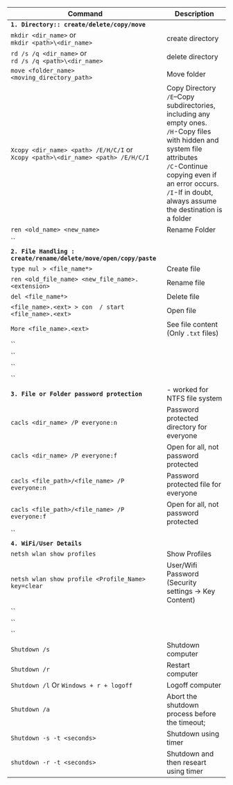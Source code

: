 <!-- Windows Commands  -->

Command | Description
------- | --------
**`1. Directory:: create/delete/copy/move`** | 
`mkdir <dir_name>` or<br>`mkdir <path>\<dir_name>` | create directory
`rd /s /q <dir_name>` or<br>`rd /s /q <path>\<dir_name>` | delete directory
`move <folder_name> <moving_directory_path> `| Move folder 
`Xcopy <dir_name> <path> /E/H/C/I` or<br>`Xcopy <path>\<dir_name> <path> /E/H/C/I`| Copy Directory<br>`/E`–Copy subdirectories, including any empty ones.<br>`/H`-Copy files with hidden and system file attributes<br>`/C`-Continue copying even if an error occurs.<br>`/I`-If in doubt, always assume the destination is a folder
`ren <old_name> <new_name> `| Rename Folder
``| 
**`2. File Handling : create/rename/delete/move/open/copy/paste`** |
`type nul > <file_name*> `|Create file 
`ren <old_file_name> <new_file_name>.<extension> `|Rename file 
`del <file_name*> `|Delete file 
`<file_name>.<ext> > con  / start <file_name>.<ext> `|Open file 
`More <file_name>.<ext> `|See file content (Only `.txt` files)
``|
``|
``|
``|
**`3. File or Folder password protection`** |- worked for NTFS file system |
`cacls <dir_name> /P everyone:n` | Password protected directory for everyone
`cacls <dir_name> /P everyone:f` | Open for all, not password protected
`cacls <file_path>/<file_name> /P everyone:n` | Password protected file for everyone
`cacls <file_path>/<file_name> /P everyone:f` | Open for all, not password protected
``|
**`4. WiFi/User Details `**|
`netsh wlan show profiles`| Show Profiles
`netsh wlan show profile <Profile_Name> key=clear`| User/Wifi Password (Security settings -> Key Content)
``|
``|
``|
`Shutdown /s` | Shutdown computer 
`Shutdown /r`| Restart computer 	
`Shutdown /l` Or `Windows + r + logoff`| Logoff computer 	
`Shutdown /a`|Abort the shutdown process before the timeout;
`Shutdown -s -t <seconds>` | Shutdown using timer 	
`shutdown -r -t <seconds> ` | Shutdown and then researt using timer
 
